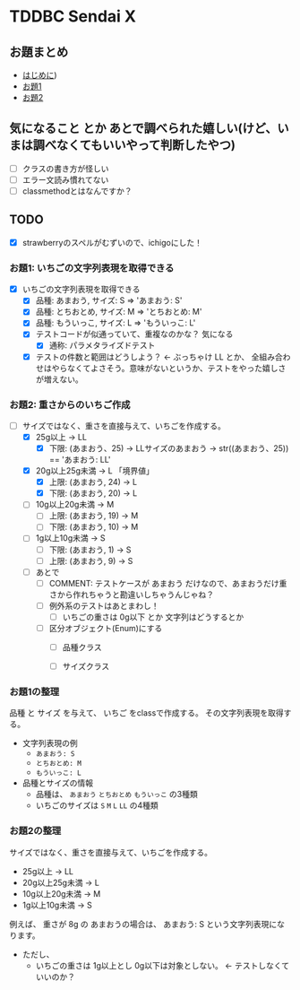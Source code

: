 # TDDBC Sendai X


## お題まとめ
- [はじめに](https://hackmd.io/opUU1f8lTh6VwDsyZoIy6A))
- [お題1](https://hackmd.io/@135yshr/rkxjun1mO)
- [お題2](https://hackmd.io/@135yshr/rkD0_3Jmd)

## 気になること とか あとで調べられた嬉しい(けど、いまは調べなくてもいいやって判断したやつ)
- [ ] クラスの書き方が怪しい
- [ ] エラー文読み慣れてない
- [ ] classmethodとはなんですか？

## TODO
- [x] strawberryのスペルがむずいので、ichigoにした！

### お題1: いちごの文字列表現を取得できる
- [x] いちごの文字列表現を取得できる
    - [x] 品種: あまおう, サイズ: S => 'あまおう: S'
    - [x] 品種: とちおとめ, サイズ: M => 'とちおとめ: M'
    - [x] 品種: もういっこ, サイズ: L => 'もういっこ: L'
    - [x] テストコードが似通っていて、重複なのかな？ 気になる
        - [x] 通称: パラメタライズドテスト
    - [x] テストの件数と範囲はどうしよう？ ← ぶっちゃけ LL とか、 全組み合わせはやらなくてよさそう。意味がないというか、テストをやった嬉しさが増えない。

### お題2: 重さからのいちご作成
- [ ] サイズではなく、重さを直接与えて、いちごを作成する。
    - [x] 25g以上 → LL
        - [x] 下限: (あまおう、25) -> LLサイズのあまおう → str((あまおう、25)) == 'あまおう: LL'
    - [x] 20g以上25g未満 → L 「境界値」
        - [x] 上限: (あまおう, 24) → L
        - [x] 下限: (あまおう, 20) → L 
    - [ ] 10g以上20g未満 → M
        - [ ] 上限: (あまおう, 19) → M
        - [ ] 下限: (あまおう, 10) → M 
    - [ ] 1g以上10g未満 → S
        - [ ] 下限: (あまおう, 1) → S
        - [ ] 上限: (あまおう, 9) → S 
    - [ ] あとで
        - [ ] COMMENT: テストケースが あまおう だけなので、あまおうだけ重さから作れちゃうと勘違いしちゃうんじゃね？
        - [ ] 例外系のテストはあとまわし！
            - [ ] いちごの重さは 0g以下 とか 文字列はどうするとか
        - [ ] 区分オブジェクト(Enum)にする
            - [ ] 品種クラス
            - [ ] サイズクラス
        

### お題1の整理
品種 と サイズ を与えて、 いちご をclassで作成する。
その文字列表現を取得する。

- 文字列表現の例
    - `あまおう: S`
    - `とちおとめ: M` 
    - `もういっこ: L`
- 品種とサイズの情報
    - 品種は、 `あまおう` `とちおとめ` `もういっこ` の3種類
    - いちごのサイズは `S` `M` `L` `LL` の4種類


### お題2の整理
サイズではなく、重さを直接与えて、いちごを作成する。

- 25g以上 → LL
- 20g以上25g未満 → L
- 10g以上20g未満 → M
- 1g以上10g未満 → S

例えば、 重さが 8g の あまおうの場合は、 あまおう: S という文字列表現になります。

- ただし、
    - いちごの重さは 1g以上とし 0g以下は対象としない。 ← テストしなくていいのか？ 
